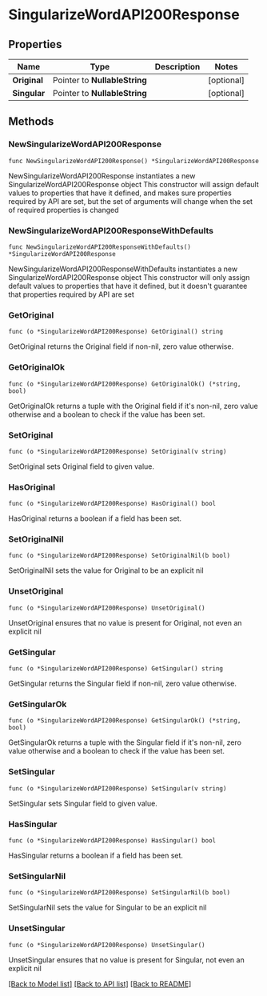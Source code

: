 # SingularizeWordAPI200Response

## Properties

Name | Type | Description | Notes
------------ | ------------- | ------------- | -------------
**Original** | Pointer to **NullableString** |  | [optional] 
**Singular** | Pointer to **NullableString** |  | [optional] 

## Methods

### NewSingularizeWordAPI200Response

`func NewSingularizeWordAPI200Response() *SingularizeWordAPI200Response`

NewSingularizeWordAPI200Response instantiates a new SingularizeWordAPI200Response object
This constructor will assign default values to properties that have it defined,
and makes sure properties required by API are set, but the set of arguments
will change when the set of required properties is changed

### NewSingularizeWordAPI200ResponseWithDefaults

`func NewSingularizeWordAPI200ResponseWithDefaults() *SingularizeWordAPI200Response`

NewSingularizeWordAPI200ResponseWithDefaults instantiates a new SingularizeWordAPI200Response object
This constructor will only assign default values to properties that have it defined,
but it doesn't guarantee that properties required by API are set

### GetOriginal

`func (o *SingularizeWordAPI200Response) GetOriginal() string`

GetOriginal returns the Original field if non-nil, zero value otherwise.

### GetOriginalOk

`func (o *SingularizeWordAPI200Response) GetOriginalOk() (*string, bool)`

GetOriginalOk returns a tuple with the Original field if it's non-nil, zero value otherwise
and a boolean to check if the value has been set.

### SetOriginal

`func (o *SingularizeWordAPI200Response) SetOriginal(v string)`

SetOriginal sets Original field to given value.

### HasOriginal

`func (o *SingularizeWordAPI200Response) HasOriginal() bool`

HasOriginal returns a boolean if a field has been set.

### SetOriginalNil

`func (o *SingularizeWordAPI200Response) SetOriginalNil(b bool)`

 SetOriginalNil sets the value for Original to be an explicit nil

### UnsetOriginal
`func (o *SingularizeWordAPI200Response) UnsetOriginal()`

UnsetOriginal ensures that no value is present for Original, not even an explicit nil
### GetSingular

`func (o *SingularizeWordAPI200Response) GetSingular() string`

GetSingular returns the Singular field if non-nil, zero value otherwise.

### GetSingularOk

`func (o *SingularizeWordAPI200Response) GetSingularOk() (*string, bool)`

GetSingularOk returns a tuple with the Singular field if it's non-nil, zero value otherwise
and a boolean to check if the value has been set.

### SetSingular

`func (o *SingularizeWordAPI200Response) SetSingular(v string)`

SetSingular sets Singular field to given value.

### HasSingular

`func (o *SingularizeWordAPI200Response) HasSingular() bool`

HasSingular returns a boolean if a field has been set.

### SetSingularNil

`func (o *SingularizeWordAPI200Response) SetSingularNil(b bool)`

 SetSingularNil sets the value for Singular to be an explicit nil

### UnsetSingular
`func (o *SingularizeWordAPI200Response) UnsetSingular()`

UnsetSingular ensures that no value is present for Singular, not even an explicit nil

[[Back to Model list]](../README.md#documentation-for-models) [[Back to API list]](../README.md#documentation-for-api-endpoints) [[Back to README]](../README.md)


